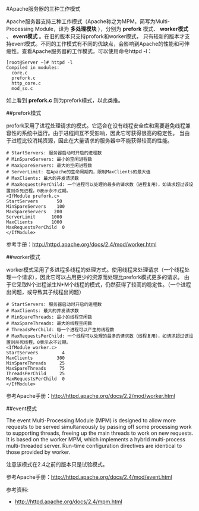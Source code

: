 #Apache服务器的三种工作模式
 
 Apache服务器支持三种工作模式（Apache称之为MPM，简写为Multi-Processing Module，译为 __多处理模块__ ），分别为 __prefork__ 模式、 __worker模式__ 、 __event模式__ 。在旧的版本只支持profork和worker模式，
只有较新的版本才支持event模式。不同的工作模式有不同的优缺点，会影响到Apache的性能和可伸缩性。查看Apache服务器的工作模式，可以使用命令httpd -l：

```shell
[root@Server ~]# httpd -l
Compiled in modules:
  core.c
  prefork.c
  http_core.c
  mod_so.c
```

  如上看到 __prefork.c__ 则为prefork模式，以此类推。

##prefork模式
 
 profork采用了进程处理请求的模式。它适合在没有线程安全库和需要避免线程兼容性的系统中运行。由于进程间互不受影响，因此它可获得很高的稳定性。
当由于进程比较消耗资源，因此在大量请求的服务器中不能获得较高的性能。

```
# StartServers: 服务器启动时开启的进程数
# MinSpareServers: 最小的空闲进程数
# MaxSpareServers: 最大的空闲进程数
# ServerLimit: 在Apache的生命周期内，限制MaxClients的最大值
# MaxClients: 最大的并发请求数
# MaxRequestsPerChild: 一个进程可以处理的最多的请求数（进程复用），如请求超过该设置则杀死进程，0表示永不过期。
<IfModule prefork.c>
StartServers       50   
MinSpareServers    100
MaxSpareServers   200
ServerLimit      1000
MaxClients       1000
MaxRequestsPerChild  0
</IfModule>
```

参考手册：<a target="_blank" href="http://httpd.apache.org/docs/2.4/mod/worker.html">http://httpd.apache.org/docs/2.4/mod/worker.html</a>

##worker模式
 
 worker模式采用了多进程多线程的处理方式。使用线程来处理请求（一个线程处理一个请求），因此它可以占用更少的资源而处理比prefork模式更多的请求。
由于它采取N个进程派生N*M个线程的模式，仍然获得了较高的稳定性。（一个进程出问题，或导致其子线程出问题）
  
```
# StartServers: 服务器启动时开启的进程数
# MaxClients: 最大的并发请求数
# MinSpareThreads: 最小的线程空闲数
# MaxSpareThreads: 最大的线程空闲数
# ThreadsPerChild: 每一个进程可以产生的线程数
# MaxRequestsPerChild: 一个线程可以处理的最多的请求数（线程复用），如请求超过该设置则杀死线程，0表示永不过期。
<IfModule worker.c>
StartServers         4
MaxClients         300
MinSpareThreads     25
MaxSpareThreads     75
ThreadsPerChild     25
MaxRequestsPerChild  0
</IfModule>
```

参考Apache手册：<a target="_blank" href="http://httpd.apache.org/docs/2.2/mod/worker.html">http://httpd.apache.org/docs/2.2/mod/worker.html</a>

##event模式

 The event Multi-Processing Module (MPM) is designed to allow more requests to be served simultaneously by passing off 
some processing work to supporting threads, freeing up the main threads to work on new requests. It is based on the worker MPM, 
which implements a hybrid multi-process multi-threaded server. Run-time configuration directives are identical to those provided by worker.
 
 注意该模式在2.4之前的版本只是试验模式。

参考Apache手册：<a target="_black" href="http://httpd.apache.org/docs/2.4/mod/event.html">http://httpd.apache.org/docs/2.4/mod/event.html<a>
 
 
参考资料:
 * <a target="_blank" href="http://httpd.apache.org/docs/2.4/mpm.html">http://httpd.apache.org/docs/2.4/mpm.html</a>
